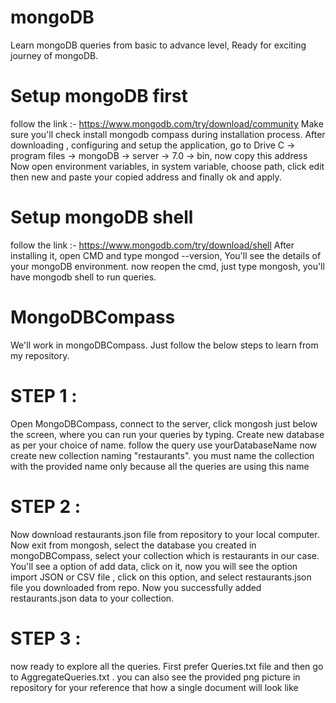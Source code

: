 # mongoDB
Learn mongoDB queries from basic to advance level, Ready for exciting journey of mongoDB.


# Setup mongoDB first
  follow the link :-
          https://www.mongodb.com/try/download/community
  Make sure you'll check install mongodb compass during installation process.
  After downloading , configuring and setup the application, go to Drive C -> program files -> mongoDB -> server -> 7.0 -> bin, now copy this address 
  Now open environment variables, in system variable, choose path, click edit then new and paste your copied address and finally ok and apply.

# Setup mongoDB shell
  follow the link :-
          https://www.mongodb.com/try/download/shell
  After installing it, open CMD and type mongod --version, You'll see the details of your mongoDB environment.
  now reopen the cmd, just type mongosh, you'll have mongodb shell to run queries.

# MongoDBCompass 
  We'll work in mongoDBCompass. Just follow the below steps to learn from my repository.

  # STEP 1 :
  Open MongoDBCompass, connect to the server, click mongosh just below the screen, where you can run your queries by typing.
  Create new database as per your choice of name. follow the query
    use yourDatabaseName
  now create new collection naming "restaurants". you must name the collection with the provided name only because all the queries are using this name

  # STEP 2 :
  Now download restaurants.json file from repository to your local computer.
  Now exit from mongosh, select the database you created in mongoDBCompass, select your collection which is restaurants in our case.
  You'll see a option of add data, click on it, now you will see the option import JSON or CSV file , click on this option, and select restaurants.json file you downloaded from repo.
  Now you successfully added restaurants.json data to your collection.

  # STEP 3 :
  now ready to explore all the queries. First prefer Queries.txt file and then go to AggregateQueries.txt .
  you can also see the provided png picture in repository for your reference that how a single document will look like




    
  
